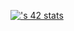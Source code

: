 [![<mben-jad>'s 42 stats](https://badge.mediaplus.ma/darkbue/mben-jad)](https://github.com/oakoudad/badge42)
